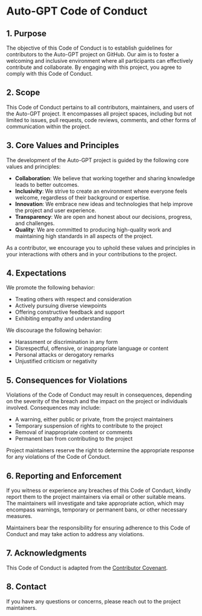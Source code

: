 # Auto-GPT Code of Conduct

## 1. Purpose

The objective of this Code of Conduct is to establish guidelines for contributors to the Auto-GPT project on GitHub. Our aim is to foster a welcoming and inclusive environment where all participants can effectively contribute and collaborate. By engaging with this project, you agree to comply with this Code of Conduct.

## 2. Scope

This Code of Conduct pertains to all contributors, maintainers, and users of the Auto-GPT project. It encompasses all project spaces, including but not limited to issues, pull requests, code reviews, comments, and other forms of communication within the project.

## 3. Core Values and Principles

The development of the Auto-GPT project is guided by the following core values and principles:

* **Collaboration**: We believe that working together and sharing knowledge leads to better outcomes.
* **Inclusivity**: We strive to create an environment where everyone feels welcome, regardless of their background or expertise.
* **Innovation**: We embrace new ideas and technologies that help improve the project and user experience.
* **Transparency**: We are open and honest about our decisions, progress, and challenges.
* **Quality**: We are committed to producing high-quality work and maintaining high standards in all aspects of the project.

As a contributor, we encourage you to uphold these values and principles in your interactions with others and in your contributions to the project.

## 4. Expectations

We promote the following behavior:

* Treating others with respect and consideration
* Actively pursuing diverse viewpoints
* Offering constructive feedback and support
* Exhibiting empathy and understanding

We discourage the following behavior:

* Harassment or discrimination in any form
* Disrespectful, offensive, or inappropriate language or content
* Personal attacks or derogatory remarks
* Unjustified criticism or negativity

## 5. Consequences for Violations

Violations of the Code of Conduct may result in consequences, depending on the severity of the breach and the impact on the project or individuals involved. Consequences may include:

* A warning, either public or private, from the project maintainers
* Temporary suspension of rights to contribute to the project
* Removal of inappropriate content or comments
* Permanent ban from contributing to the project

Project maintainers reserve the right to determine the appropriate response for any violations of the Code of Conduct.

## 6. Reporting and Enforcement

If you witness or experience any breaches of this Code of Conduct, kindly report them to the project maintainers via email or other suitable means. The maintainers will investigate and take appropriate action, which may encompass warnings, temporary or permanent bans, or other necessary measures.

Maintainers bear the responsibility for ensuring adherence to this Code of Conduct and may take action to address any violations.

## 7. Acknowledgments

This Code of Conduct is adapted from the [Contributor Covenant](https://www.contributor-covenant.org/version/2/0/code_of_conduct.html).

## 8. Contact

If you have any questions or concerns, please reach out to the project maintainers.
